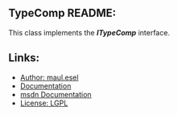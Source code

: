 ## TypeComp README:
This class implements the ***ITypeComp*** interface.

## Links:
* [Author: maul.esel](https://github.com/maul-esel)
* [Documentation](http://maul-esel.github.com/COM-Classes/master/TypeComp)
* [msdn Documentation](http://msdn.microsoft.com/en-us/library/windows/desktop/ms221247)
* [License: LGPL](http://www.gnu.org/licenses/lgpl-2.1.txt)